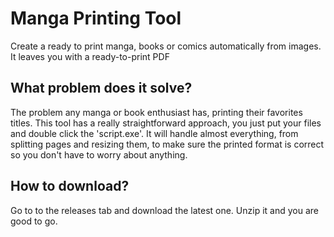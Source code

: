# Manga Printing Tool
Create a ready to print manga, books or comics automatically from images. It leaves you with a ready-to-print PDF


## What problem does it solve?
The problem any manga or book enthusiast has, printing their favorites titles. This tool has a really straightforward approach, you just put your files and double click the 'script.exe'. It will handle almost everything, from splitting pages and resizing them, to make sure the printed format is correct so you don't have to worry about anything.


## How to download?
Go to to the releases tab and download the latest one. Unzip it and you are good to go.
